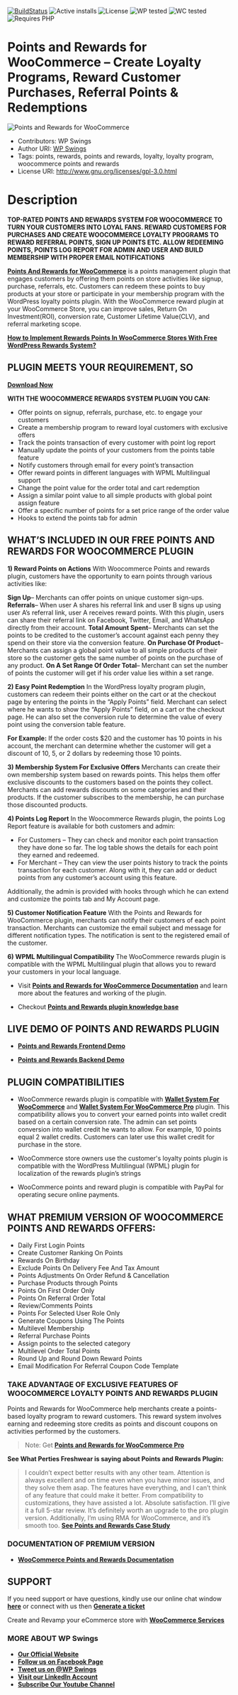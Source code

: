 [![BuildStatus](https://img.shields.io/travis/twbs/bootstrap/v4-dev.svg)](https://travis-ci.org/twbs/bootstrap) ![Active installs](https://img.shields.io/badge/Active-5000%2B-brightgreen) ![License](https://img.shields.io/badge/License-GPLv3%20or%20later-yellowgreen) ![WP tested](https://img.shields.io/badge/WP%20tested-6.0.1-brightgreen) ![WC tested](https://img.shields.io/badge/WC%20tested-6.7-brightgreen) ![Requires PHP](https://img.shields.io/badge/Requires%20PHP-5.6-blue)
# Points and Rewards for WooCommerce – Create Loyalty Programs, Reward Customer Purchases, Referral Points & Redemptions
![Points and Rewards for WooCommerce](https://ps.w.org/points-and-rewards-for-woocommerce/assets/banner-772x250.jpg?rev=2671934)
* Contributors: WP Swings
* Author URI: [WP Swings](https://wpswings.com/?utm_source=wpswings-official&utm_medium=par-github-page&utm_campaign=official)
* Tags: points, rewards, points and rewards, loyalty, loyalty program, woocommerce points and rewards
* License URI: http://www.gnu.org/licenses/gpl-3.0.html


# Description 

**TOP-RATED POINTS AND REWARDS SYSTEM FOR WOOCOMMERCE TO TURN YOUR CUSTOMERS INTO LOYAL FANS. REWARD CUSTOMERS FOR PURCHASES AND CREATE WOOCOMMERCE LOYALTY PROGRAMS TO REWARD REFERRAL POINTS, SIGN UP POINTS ETC. ALLOW REDEEMING POINTS, POINTS LOG REPORT FOR ADMIN AND USER AND BUILD MEMBERSHIP WITH PROPER EMAIL NOTIFICATIONS**

[**Points And Rewards for WooCommerce**](https://wordpress.org/plugins/points-and-rewards-for-woocommerce/) is a points management plugin that engages customers by offering them points on store activities like signup, purchase, referrals, etc. Customers can redeem these points to buy products at your store or participate in your membership program with the WordPress loyalty points plugin. With the WooCommerce reward plugin at your WooCommerce Store, you can improve sales, Return On Investment(ROI), conversion rate, Customer Lifetime Value(CLV), and referral marketing scope.

[**How to Implement Rewards Points In WooCommerce Stores With Free WordPress Rewards System?**](https://www.youtube.com/watch?v=WWktrnAI88U&t=333s)

## PLUGIN MEETS YOUR REQUIREMENT, SO
[**Download Now**](https://downloads.wordpress.org/plugin/points-and-rewards-for-woocommerce.zip)

**WITH THE WOOCOMMERCE REWARDS SYSTEM PLUGIN YOU CAN:**
* Offer points on signup, referrals, purchase, etc. to engage your customers
* Create a membership program to reward loyal customers with exclusive offers
* Track the points transaction of every customer with point log report
* Manually update the points of your customers from the points table feature
* Notify customers through email for every point’s transaction
* Offer reward points in different languages with WPML Multilingual support
* Change the point value for the order total and cart redemption
* Assign a similar point value to all simple products with global point assign feature
* Offer a specific number of points for a set price range of the order value
* Hooks to extend the points tab for admin


## WHAT’S INCLUDED IN OUR FREE POINTS AND REWARDS FOR WOOCOMMERCE PLUGIN

**1) Reward Points on Actions**
With Woocommerce Points and rewards plugin, customers have the opportunity to earn points through various activities like:

 **Sign Up**– Merchants can offer points on unique customer sign-ups.
**Referrals**– When user A shares his referral link and user B signs up using user A’s referral link, user A receives reward points. With this plugin, users can share their referral link on Facebook, Twitter, Email, and WhatsApp directly from their account.
**Total Amount Spent**– Merchants can set the points to be credited to the customer’s account against each penny they spend on their store via the conversion feature.
**On Purchase Of Product**– Merchants can assign a global point value to all simple products of their store so the customer gets the same number of points on the purchase of any product.
**On A Set Range Of Order Total**– Merchant can set the number of points the customer will get if his order value lies within a set range.

**2) Easy Point Redemption**
In the WordPress loyalty program plugin, customers can redeem their points either on the cart or at the checkout page by entering the points in the “Apply Points” field. Merchant can select where he wants to show the “Apply Points” field, on a cart or the checkout page. He can also set the conversion rule to determine the value of every point using the conversion table feature.

**For Example:** If the order costs $20 and the customer has 10 points in his account, the merchant can determine whether the customer will get a discount of 10, 5, or 2 dollars by redeeming those 10 points.

**3) Membership System For Exclusive Offers**
Merchants can create their own membership system based on rewards points. This helps them offer exclusive discounts to the customers based on the points they collect. Merchants can add rewards discounts on some categories and their products. If the customer subscribes to the membership, he can purchase those discounted products.

**4) Points Log Report**
In the Woocommerce Rewards plugin, the points Log Report feature is available for both customers and admin:

* For Customers – They can check and monitor each point transaction they have done so far. The log table shows the details for each point they earned and redeemed.
* For Merchant – They can view the user points history to track the points transaction for each customer. Along with it, they can add or deduct points from any customer’s account using this feature.

Additionally, the admin is provided with hooks through which he can extend and customize the points tab and My Account page.

**5) Customer Notification Feature**
With the Points and Rewards for WooCommerce plugin, merchants can notify their customers of each point transaction. Merchants can customize the email subject and message for different notification types. The notification is sent to the registered email of the customer.

**6) WPML Multilingual Compatibility**
The WooCommerce rewards plugin is compatible with the WPML Multilingual plugin that allows you to reward your customers in your local language.


* Visit [**Points and Rewards for WooCommerce Documentation**](https://docs.wpswings.com/points-and-rewards-for-woocommerce/?utm_source=wpswings-par-doc&utm_medium=par-github-page&utm_campaign=par-doc) and learn more about the features and working of the plugin.

* Checkout [**Points and Rewards plugin knowledge base**](https://support.wpswings.com/wordpress-plugins-knowledge-base/category/points-and-rewards-for-woocommerce/?utm_source=wpswings-par-kb&utm_medium=par-github-page&utm_campaign=par-kb)

## LIVE DEMO OF POINTS AND REWARDS PLUGIN

* [**Points and Rewards Frontend Demo**](https://demo.wpswings.com/points-and-rewards-for-woocommerce-pro/?utm_source=wpswings-par-demo&utm_medium=par-github-page&utm_campaign=frontend-demo)

* [**Points and Rewards Backend Demo**](https://demo.wpswings.com/points-and-rewards-for-woocommerce-pro/get-personal-demo/?utm_source=wpswings-par-demo&utm_medium=par-github-page&utm_campaign=backend-demo)

## PLUGIN COMPATIBILITIES 

* WooCommerce rewards plugin is compatible with [**Wallet System For WooCommerce**](https://wordpress.org/plugins/wallet-system-for-woocommerce/) and [**Wallet System For WooCommerce Pro**](https://wpswings.com/product/wallet-system-for-woocommerce-pro/?utm_source=wpswings-par-git&utm_medium=par-github-page&utm_campaign=par-wallet) plugin. This compatibility allows you to convert your earned points into wallet credit based on a certain conversion rate. The admin can set points conversion into wallet credit he wants to allow. For example, 10 points equal 2 wallet credits. Customers can later use this wallet credit for purchase in the store. 

* WooCommerce store owners use the customer's loyalty points plugin is compatible with the WordPress Multilingual (WPML) plugin for localization of the rewards plugin’s strings

* WooCommerce points and reward plugin is compatible with PayPal for operating secure online payments.


## WHAT PREMIUM VERSION OF WOOCOMMERCE POINTS AND REWARDS OFFERS: 

* Daily First Login Points
* Create Customer Ranking On Points
* Rewards On Birthday
* Exclude Points On Delivery Fee And Tax Amount
* Points Adjustments On Order Refund & Cancellation
* Purchase Products through Points
* Points On First Order Only
* Points On Referral Order Total
* Review/Comments Points
* Points For Selected User Role Only
* Generate Coupons Using The Points
* Multilevel Membership
* Referral Purchase Points
* Assign points to the selected category
* Multilevel Order Total Points
* Round Up and Round Down Reward Points
* Email Modification For Referral Coupon Code Template

### TAKE ADVANTAGE OF EXCLUSIVE FEATURES OF WOOCOMMERCE LOYALTY POINTS AND REWARDS PLUGIN

Points and Rewards for WooCommerce help merchants create a points-based loyalty program to reward customers. This reward system involves earning and redeeming store credits as points and discount coupons on activities performed by the customers.

> Note:  Get [**Points and Rewards for WooCommerce Pro**](https://wpswings.com/product/points-and-rewards-for-woocommerce-pro/?utm_source=wpswings-par-pro&utm_medium=par-github-page&utm_campaign=par-pro)

**See What Perties Freshwear is saying about Points and Rewards Plugin:**
> I couldn’t expect better results with any other team. Attention is always excellent and on time even when you have minor issues, and they solve them asap. The features have everything, and I can’t think of any feature that could make it better. From compatibility to customizations, they have assisted a lot. Absolute satisfaction. I’ll give it a full 5-star review. It’s definitely worth an upgrade to the pro plugin version. Additionally, I’m using RMA for WooCommerce, and it’s smooth too. [**See Points and Rewards Case Study**](https://wpswings.com/case-studies/perties-freshwear/?utm_source=wpswings-par-case-study&utm_medium=par-github-page&utm_campaign=par-case-study)



### DOCUMENTATION OF PREMIUM VERSION

*  [**WooCommerce Points and Rewards Documentation**](https://docs.wpswings.com/points-and-rewards-for-woocommerce-pro/?utm_source=wpswings-par-doc&utm_medium=par-github-page&utm_campaign=par-pro-doc)


## SUPPORT
If you need support or have questions, kindly use our online chat window [**here**](https://wpswings.com/?utm_source=wpswings-official&utm_medium=par-github-page&utm_campaign=official) or connect with us then [**Generate a ticket**](https://wpswings.com/submit-query/?utm_source=wpswings-par-submit-query&utm_medium=par-github-page&utm_campaign=submit-query)

Create and Revamp your eCommerce store with [**WooCommerce Services**](https://wpswings.com/woocommerce-services/?utm_source=wpswings-par-services&utm_medium=par-github-page&utm_campaign=woocommerce-services)


### MORE ABOUT WP Swings

* [**Our Official Website**](https://wpswings.com/?utm_source=wpswings-official&utm_medium=par-github-page&utm_campaign=official)
* [**Follow us on Facebook Page**](https://www.facebook.com/wpswings)
* [**Tweet us on @WP Swings**](https://twitter.com/wpswings)
* [**Visit our LinkedIn Account**](https://www.linkedin.com/company/77072505/)
* [**Subscribe Our Youtube Channel**](https://www.youtube.com/c/wpswings)









